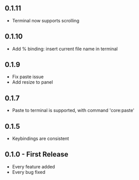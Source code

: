 ## 0.1.11
* Terminal now supports scrolling

## 0.1.10
* Add % binding: insert current file name in terminal

## 0.1.9
* Fix paste issue
* Add resize to panel

## 0.1.7
* Paste to terminal is supported, with command 'core:paste'

## 0.1.5
* Keybindings are consistent

## 0.1.0 - First Release
* Every feature added
* Every bug fixed
